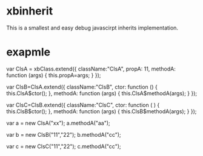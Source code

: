 # xbinherit
  This is a smallest and easy debug javascirpt inherits implementation.
  
# exapmle
  var ClsA = xbClass.extend({
	className:"ClsA",
	propA: 11,
    methodA: function (args) {
		this.propA=args;
    }
});

var ClsB=ClsA.extend({
	className:"ClsB",
	ctor: function () {
		this.ClsA$ctor();
    },
    methodA: function (args) {
		this.ClsA$methodA(args);
    }
});


var ClsC=ClsB.extend({
 		className:"ClsC",
	ctor: function ( ) {
		this.ClsB$ctor();
    },
    methodA: function (args) {
		this.ClsB$methodA(args);
    }
});


var a = new ClsA("xx");
a.methodA("aa");

var b = new ClsB("11","22");
b.methodA("cc");

var c = new ClsC("11","22");
c.methodA("cc");
